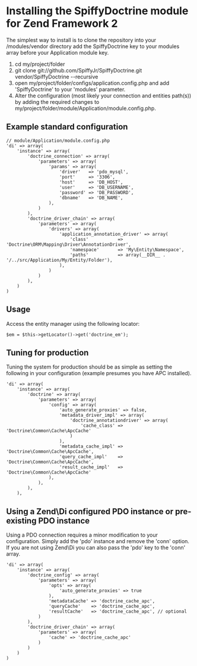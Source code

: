# Installing the SpiffyDoctrine module for Zend Framework 2 
The simplest way to install is to clone the repository into your /modules/vendor directory add the 
SpiffyDoctrine key to your modules array before your Application module key.

  1. cd my/project/folder
  2. git clone git://github.com/SpiffyJr/SpiffyDoctrine.git vendor/SpiffyDoctrine --recursive
  3. open my/project/folder/configs/application.config.php and add 'SpiffyDoctrine' to your 'modules' parameter.
  4. Alter the configuration (most likely your connection and entities path(s)) by adding the required changes to 
     my/project/folder/module/Application/module.config.php.
     

## Example standard configuration
    // module/Application/module.config.php
    'di' => array(
        'instance' => array(
            'doctrine_connection' => array(
                'parameters' => array(
                    'params' => array(
                        'driver'   => 'pdo_mysql',
                        'port'     => '3306', 
                        'host'     => 'DB_HOST',
                        'user'     => 'DB_USERNAME',
                        'password' => 'DB_PASSWORD',
                        'dbname'   => 'DB_NAME',
                    ),
                )
            ),
            'doctrine_driver_chain' => array(
                'parameters' => array(
                    'drivers' => array(
                        'application_annotation_driver' => array(
                            'class'           => 'Doctrine\ORM\Mapping\Driver\AnnotationDriver',
                            'namespace'       => 'My\Entity\Namespace',
                            'paths'           => array(__DIR__ . '/../src/Application/My/Entity/Folder'),
                        ),
                    )
                )
            ),
        )
    )
    
## Usage
Access the entity manager using the following locator: 

    $em = $this->getLocator()->get('doctrine_em');
    
## Tuning for production
Tuning the system for production should be as simple as setting the following in your
configuration (example presumes you have APC installed).

    'di' => array(
        'instance' => array(
            'doctrine' => array(
                'parameters' => array(
                    'config' => array(
                        'auto_generate_proxies' => false,
                        'metadata_driver_impl' => array(
                            'doctrine_annotationdriver' => array(
                                'cache_class' => 'Doctrine\Common\Cache\ApcCache'
                            )
                        ),
                        'metadata_cache_impl' => 'Doctrine\Common\Cache\ApcCache',
                        'query_cache_impl'    => 'Doctrine\Common\Cache\ApcCache',
                        'result_cache_impl'   => 'Doctrine\Common\Cache\ApcCache'
                    ),
                ),
            ),
        ),
        
## Using a Zend\Di configured PDO instance or pre-existing PDO instance
Using a PDO connection requires a minor modification to your configuration. Simply add the 'pdo' 
instance and remove the 'conn' option. If you are not using Zend\Di you can also pass the 'pdo'
key to the 'conn' array.

    'di' => array( 
        'instance' => array(
            'doctrine_config' => array(
                'parameters' => array(
                    'opts' => array(
                        'auto_generate_proxies' => true
                    ),
                    'metadataCache' => 'doctrine_cache_apc',
                    'queryCache'    => 'doctrine_cache_apc',
                    'resultCache'   => 'doctrine_cache_apc', // optional
                )
            ),
            'doctrine_driver_chain' => array(
                'parameters' => array(
                    'cache' => 'doctrine_cache_apc'
                )
            )
        )
    )
